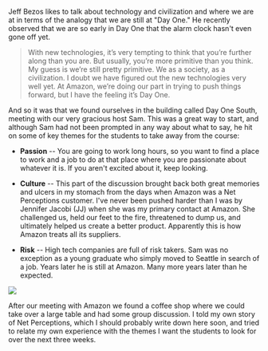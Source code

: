 <!--
.. title: JTerm 2014 - Day 1 at Amazon
.. date: 2014/01/08 17:08:03 /0800
.. slug: jterm-2014-day-1-at-amazon
.. tags: Travel, Teaching
.. link: 
.. description: 
-->


Jeff Bezos likes to talk about technology and civilization and where we are at in terms of the analogy that we are still at "Day One."  He recently observed that we are so early in Day One that the alarm clock hasn't even gone off yet.

> With new technologies, it’s very tempting to think that you’re further along than you are. But usually, you’re more primitive than you think. My guess is we’re still pretty primitive. We as a society, as a civilization. I doubt we have figured out the new technologies very well yet. At Amazon, we’re doing our part in trying to push things forward, but I have the feeling it’s Day One. 

And so it was that we found ourselves in the building called Day One South, meeting with our very gracious host Sam. This was a great way to start, and although Sam had not been prompted in any way about what to say, he hit on some of key themes for the students to take away from the course:

* **Passion** -- You are going to work long hours, so you want to find a place to work and a job to do at that place where you are passionate about whatever it is.  If you aren't excited about it, keep looking.

* **Culture** -- This part of the discussion brought back both great memories and ulcers in my stomach from the days when Amazon was a Net Perceptions customer.  I've never been pushed harder than I was by Jennifer Jacobi (JJ) when she was my primary contact at Amazon.  She challenged us, held our feet to the fire, threatened to dump us, and ultimately helped us create a better product.  Apparently this is how Amazon treats all its suppliers.

* **Risk** -- High tech companies are full of risk takers.  Sam was no exception as a young graduate who simply moved to Seattle in search of a job.  Years later he is still at Amazon.  Many more years later than he expected.

![](/images/JTerm14/Amazon.jpg)


After our meeting with Amazon we found a coffee shop where we could take over a large table and had some group discussion.  I told my own story of Net Perceptions, which I should probably write down here soon, and tried to relate my own experience with the themes I want the students to look for over the next three weeks.
